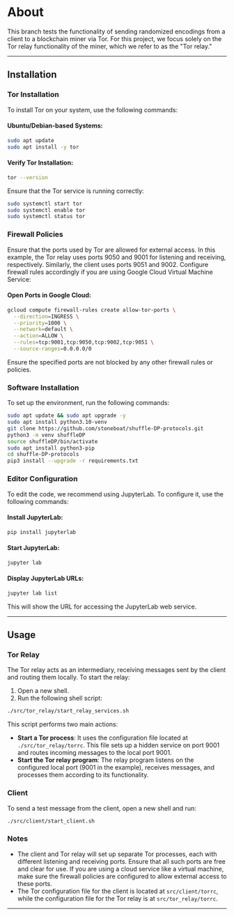 # About

This branch tests the functionality of sending randomized encodings from a client to a blockchain miner via Tor. For this project, we focus solely on the Tor relay functionality of the miner, which we refer to as the "Tor relay."

---

## Installation

### Tor Installation

To install Tor on your system, use the following commands:

#### Ubuntu/Debian-based Systems:
```bash
sudo apt update
sudo apt install -y tor
```

#### Verify Tor Installation:
```bash
tor --version
```

Ensure that the Tor service is running correctly:
```bash
sudo systemctl start tor
sudo systemctl enable tor
sudo systemctl status tor
```

### Firewall Policies

Ensure that the ports used by Tor are allowed for external access. In this example, the Tor relay uses ports 9050 and 9001 for listening and receiving, respectively. Similarly, the client uses ports 9051 and 9002. Configure firewall rules accordingly if you are using Google Cloud Virtual Machine Service:

#### Open Ports in Google Cloud:
```bash
gcloud compute firewall-rules create allow-tor-ports \
  --direction=INGRESS \
  --priority=1000 \
  --network=default \
  --action=ALLOW \
  --rules=tcp:9001,tcp:9050,tcp:9002,tcp:9051 \
  --source-ranges=0.0.0.0/0
```

Ensure the specified ports are not blocked by any other firewall rules or policies.

### Software Installation

To set up the environment, run the following commands:

```bash
sudo apt update && sudo apt upgrade -y
sudo apt install python3.10-venv
git clone https://github.com/stoneboat/shuffle-DP-protocols.git
python3 -m venv shuffleDP
source shuffleDP/bin/activate
sudo apt install python3-pip
cd shuffle-DP-protocols
pip3 install --upgrade -r requirements.txt
```


### Editor Configuration
To edit the code, we recommend using JupyterLab. To configure it, use the following commands:

#### Install JupyterLab:
```bash
pip install jupyterlab
```

#### Start JupyterLab:
```bash
jupyter lab
```

#### Display JupyterLab URLs:
```bash
jupyter lab list
```

This will show the URL for accessing the JupyterLab web service.

---

## Usage

### Tor Relay

The Tor relay acts as an intermediary, receiving messages sent by the client and routing them locally. To start the relay:

1. Open a new shell.
2. Run the following shell script:

```bash
./src/tor_relay/start_relay_services.sh
```

This script performs two main actions:
- **Start a Tor process**: It uses the configuration file located at `./src/tor_relay/torrc`. This file sets up a hidden service on port 9001 and routes incoming messages to the local port 9001.
- **Start the Tor relay program**: The relay program listens on the configured local port (9001 in the example), receives messages, and processes them according to its functionality.

### Client

To send a test message from the client, open a new shell and run:

```bash
./src/client/start_client.sh
```

### Notes

- The client and Tor relay will set up separate Tor processes, each with different listening and receiving ports. Ensure that all such ports are free and clear for use. If you are using a cloud service like a virtual machine, make sure the firewall policies are configured to allow external access to these ports.
- The Tor configuration file for the client is located at `src/client/torrc`, while the configuration file for the Tor relay is at `src/tor_relay/torrc`.

---
